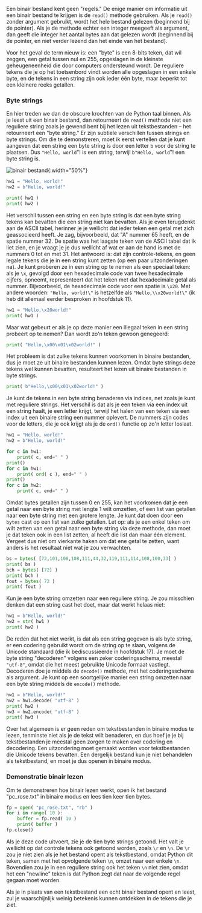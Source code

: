 Een binair bestand kent geen "regels." De enige manier om informatie uit
een binair bestand te krijgen is de `read()` methode gebruiken. Als je
`read()` zonder argument gebruikt, wordt het hele bestand gelezen
(beginnend bij de pointer). Als je de methode echter een integer
meegeeft als argument, dan geeft die integer het aantal bytes aan dat
gelezen wordt (beginnend bij de pointer, en niet verder lezend dan het
einde van het bestand).

Voor het geval de term nieuw is: een "byte" is een 8-bits teken, dat wil
zeggen, een getal tussen nul en 255, opgeslagen in de kleinste
geheugeneenheid die door computers ondersteund wordt. De reguliere
tekens die je op het toetsenbord vindt worden alle opgeslagen in een
enkele byte, en de tekens in een string zijn ook ieder één byte, maar
beperkt tot een kleinere reeks getallen.

### Byte strings

En hier treden we dan de obscure krochten van de Python taal binnen. Als
je leest uit een binair bestand, dan retourneert de `read()` methode
niet een reguliere string zoals je gewend bent bij het lezen uit
tekstbestanden – het retourneert een "byte string." Er zijn subtiele
verschillen tussen strings en byte strings. Om die te demonstreren, moet
ik eerst vertellen dat je kunt aangeven dat een string een byte string
is door een letter `b` voor de string te plaatsen. Dus `"Hello, world`"!
is een string, terwijl `b"Hello, world`"! een byte string is.

![binair bestand](media/BinaryFile.png "binair bestand"){:width="50%"}

```python
hw1 = "Hello, world!"
hw2 = b"Hello, world!"

print( hw1 )
print( hw2 )
```

Het verschil tussen een string en een byte string is dat een byte string
tekens kan bevatten die een string niet kan bevatten. Als je even
terugdenkt aan de ASCII tabel, herinner je je wellicht dat ieder teken
een getal met zich geassocieerd heeft. Je zag, bijvoorbeeld, dat "A"
nummer 65 heeft, en de spatie nummer 32. De spatie was het laagste teken
van de ASCII tabel dat ik liet zien, en je vraagt je je dus wellicht af
wat er aan de hand is met de nummers 0 tot en met 31. Het antwoord is:
dat zijn controle-tekens, en geen legale tekens die je in een string
kunt zetten (op een paar uitzonderingen na). Je kunt proberen ze in een
string op te nemen als een speciaal teken: als je `\x`, gevolgd door een
hexadecimale code van twee hexadecimale cijfers, opneemt, representeert
dat het teken met dat hexadecimale getal als nummer. Bijvoorbeeld, de
hexadecimale code voor een spatie is `\x20`. Met andere woorden:
`"Hello, world!\"` is hetzelfde als `"Hello,\\x20world!\"` (ik heb dit
allemaal eerder besproken in hoofdstuk
11).

```python
hw1 = "Hello,\x20world!"
print( hw1 )
```

Maar wat gebeurt er als je op deze manier een illegaal teken in een
string probeert op te nemen? Dan wordt zo'n teken gewoon genegeerd:

```python
print( "Hello,\x00\x01\x02world!" )
```

Het probleem is dat zulke tekens kunnen voorkomen in binaire bestanden,
dus je moet ze uit binaire bestanden kunnen lezen. Omdat byte strings
deze tekens wel kunnen bevatten, resulteert het lezen uit binaire
bestanden in byte strings.

```python
print( b"Hello,\x00\x01\x02world!" )
```

Je kunt de tekens in een byte string benaderen via indices, net zoals je
kunt met reguliere strings. Het verschil is dat als je een teken via een
index uit een string haalt, je een letter krijgt, terwijl het halen van
een teken via een index uit een binaire string een nummer oplevert. De
nummers zijn codes voor de letters, die je ook krijgt als je de `ord()`
functie op zo'n letter loslaat.

```python
hw1 = "Hello, world!"
hw2 = b"Hello, world!"

for c in hw1:
    print( c, end=" " )
print()
for c in hw1:
    print( ord( c ), end=" " )
print()
for c in hw2:
    print( c, end=" " )
```

Omdat bytes getallen zijn tussen 0 en 255, kan het voorkomen dat je een
getal naar een byte string met lengte 1 wilt omzetten, of een list van
getallen naar een byte string met een grotere lengte. Je kunt dat doen
door een `bytes` cast op een list van zulke getallen. Let op: als je een
enkel teken om wilt zetten van een getal naar een byte string via deze
methode, dan moet je dat teken ook in een list zetten, al heeft die list
dan maar één element. Vergeet dus niet om vierkante haken om dat ene
getal te zetten, want anders is het resultaat niet wat je zou
verwachten.

```python
bs = bytes( [72,101,108,108,111,44,32,119,111,114,108,100,33] )
print( bs )
bch = bytes( [72] )
print( bch )
fout = bytes( 72 )
print( fout )
```

Kun je een byte string omzetten naar een reguliere string. Je zou
misschien denken dat een string cast het doet, maar dat werkt helaas
niet:

```python
hw1 = b"Hello, world!"
hw2 = str( hw1 )
print( hw2 )
```

De reden dat het niet werkt, is dat als een string gegeven is als byte
string, er een codering gebruikt wordt om de string op te slaan, volgens
de Unicode standaard (die ik bediscussieerde in hoofdstuk
17).
Je moet de byte string "decoderen" volgens een zeker coderingsschema,
meestal `"utf-8"`, omdat die het meest gebruikte Unicode formaat
vastlegt. Decoderen doe je middels de `decode()` methode, met het
coderingsschema als argument. Je kunt op een soortgelijke manier een
string omzetten naar een byte string middels de `encode()` methode.

```python
hw1 = b"Hello, world!"
hw2 = hw1.decode( "utf-8" )
print( hw2 )
hw3 = hw2.encode( "utf-8" )
print( hw3 )
```

Over het algemeen is er geen reden om tekstbestanden in binaire modus te
lezen, tenminste niet als je de tekst wilt benaderen, en dus hoef je je
bij tekstbestanden je meestal geen zorgen te maken over codering en
decodering. Een uitzondering moet gemaakt worden voor tekstbestanden die
Unicode tekens bevatten. Een dergelijk bestand kun je niet behandelen
als tekstbestand, en moet je dus openen in binaire modus.

### Demonstratie binair lezen

Om te demonstreren hoe binair lezen werkt, open ik het bestand
"pc_rose.txt" in binaire modus en lees tien keer tien bytes.

```python
fp = open( "pc_rose.txt", "rb" )
for i in range( 10 ):
    buffer = fp.read( 10 )
    print( buffer )
fp.close()
```

Als je deze code uitvoert, zie je de tien byte strings getoond. Het valt
je wellicht op dat controle tekens ook getoond worden, zoals `\r` en
`\n`. De `\r` zou je niet zien als je het bestand opent als
tekstbestand, omdat Python dit teken, samen met het opvolgende teken
`\n`, omzet naar een enkele `\n`. Bovendien zou je in een reguliere
string ook het teken `\n` niet zien, omdat het een "newline" teken is
dat Python zegt dat naar de volgende regel gegaan moet worden.

Als je in plaats van een tekstbestand een echt binair bestand opent en
leest, zul je waarschijnlijk weinig betekenis kunnen ontdekken in de
tekens die je ziet.
